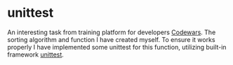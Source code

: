 # unittest

An interesting task from training platform for developers [Codewars](https://www.codewars.com/dashboard).
The sorting algorithm and function I have created myself.
To ensure it works properly I have implemented some unittest for this function,
utilizing built-in framework [unittest](https://docs.python.org/3/library/unittest.html).

